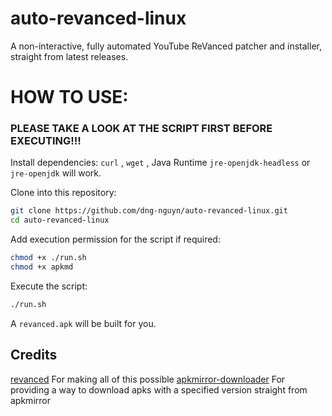 # auto-revanced-linux
A non-interactive, fully automated YouTube ReVanced patcher and installer, straight from latest releases.
# HOW TO USE:
### PLEASE TAKE A LOOK AT THE SCRIPT FIRST BEFORE EXECUTING!!!
Install dependencies: `curl` , `wget` , Java Runtime `jre-openjdk-headless` or `jre-openjdk` will work.

Clone into this repository:
```sh
git clone https://github.com/dng-nguyn/auto-revanced-linux.git
cd auto-revanced-linux
```
Add execution permission for the script if required:
```sh
chmod +x ./run.sh
chmod +x apkmd
```
Execute the script:
```sh
./run.sh
```
A `revanced.apk` will be built for you.
## Credits
[revanced](https://github.com/revanced) For making all of this possible
[apkmirror-downloader](https://github.com/tanishqmanuja/apkmirror-downloader) For providing a way to download apks with a specified version straight from apkmirror
